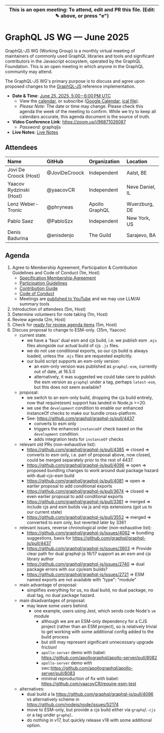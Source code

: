 | This is an open meeting: To attend, edit and PR this file. (Edit: ✎ above, or press "e") |
| ---------------------------------------------------------------------------------------- |

# GraphQL JS WG — June 2025

GraphQL-JS WG (Working Group) is a monthly virtual meeting of maintainers of
commonly used GraphQL libraries and tools and significant contributors in the
Javascript ecosystem, operated by the GraphQL Foundation. This is an open
meeting in which anyone in the GraphQL community may attend.

The GraphQL-JS WG's primary purpose is to discuss and agree upon proposed
changes to the [GraphQL-JS](https://github.com/graphql/graphql-spec) reference
implementation.


- **Date & Time**: [June 25, 2025, 5:00 – 6:00 PM UTC](https://www.timeanddate.com/worldclock/converter.html?iso=20250625T170000&p1=224&p2=179&p3=136&p4=268&p5=367&p6=438&p7=248&p8=240)
  - View the [calendar][], or subscribe ([Google Calendar][], [ical file][]).
  - _Please Note:_ The date or time may change. Please check this agenda the
    week of the meeting to confirm. While we try to keep all calendars accurate,
    this agenda document is the source of truth.
- **Video Conference Link**: https://zoom.us/j/96871026087
  - _Password:_ graphqljs
- **Live Notes**: [Live Notes][]

[calendar]: https://calendar.google.com/calendar/embed?src=linuxfoundation.org_ik79t9uuj2p32i3r203dgv5mo8%40group.calendar.google.com
[google calendar]: https://calendar.google.com/calendar?cid=bGludXhmb3VuZGF0aW9uLm9yZ19pazc5dDl1dWoycDMyaTNyMjAzZGd2NW1vOEBncm91cC5jYWxlbmRhci5nb29nbGUuY29t
[ical file]: https://calendar.google.com/calendar/ical/linuxfoundation.org_ik79t9uuj2p32i3r203dgv5mo8%40group.calendar.google.com/public/basic.ics
[live notes]: https://docs.google.com/document/d/12LM6NZxR22zBwRfihM8Vrf7uV-0gmmO5M3ooSCVS0Hs/edit?usp=sharing

## Attendees

<!-- prettier-ignore -->
| Name                     | GitHub              | Organization       | Location               |
| :----------------------- | :------------------ | :----------------- | :--------------------- |
| Jovi De Croock (Host)    | @JoviDeCroock       | Independent        | Aalst, BE              |
| Yaacov Rydzinski (Host)  | @yaacovCR           | Independent        | Neve Daniel, IL        |
| Lenz Weber-Tronic        | @phryneas           | Apollo GraphQL     | Wuerzburg, DE          |
| Pablo Saez               | @PabloSzx           | Independent        | New York, US           |
| Denis Badurina           | @enisdenjo          | The Guild          | Sarajevo, BA           |


## Agenda

1. Agree to Membership Agreement, Participation & Contribution Guidelines and Code of Conduct (1m, Host)
   - [Specification Membership Agreement](https://github.com/graphql/foundation)
   - [Participation Guidelines](https://github.com/graphql/graphql-wg#participation-guidelines)
   - [Contribution Guide](https://github.com/graphql/graphql-spec/blob/main/CONTRIBUTING.md)
   - [Code of Conduct](https://github.com/graphql/foundation/blob/master/CODE-OF-CONDUCT.md)
   - Meetings are [published to YouTube](https://www.youtube.com/@GraphQLFoundation/videos) and we may use LLM/AI summary tools
1. Introduction of attendees (5m, Host)
1. Determine volunteers for note taking (1m, Host)
1. Review agenda (2m, Host)
1. Check for [ready for review agenda items](https://github.com/graphql/graphql-js-wg/issues?q=is%3Aissue+is%3Aopen+label%3A%22Ready+for+review+%F0%9F%99%8C%22+sort%3Aupdated-desc) (5m, Host)
1. Discuss proposal to change to ESM-only. (35m, Yaacov)
   - current state:
      - we have a 'faux' dual esm and cjs build, i.e. we publish esm `.mjs` files alongside our actual build of cjs `.js` files.
      - we do not use conditional exports, so our cjs build is always loaded, unless the `.mjs` files are requested explicitly.
      - our build script supports an esm-only version:
         - an esm-only version was published as `graphql-esm`, currently out of date, at 16.5.0
         - alternatively, it was suggested we could take care to publish the esm version as `graphql` under a tag, perhaps `latest-esm`, but this does not seem available?
   - proposal:
      - we switch to an esm-only build, dropping the cjs build entirely, now that require(esm) support has landed in Node.js >=20.
      - we use the `development` condition to enable our enhanced instanceOf checks to make our bundle cross-platform.
      - See: https://github.com/graphql/graphql-js/pull/4437
         - converts to esm only
         - triggers the enhanced `instanceOf` check based on the `development` condition.
         - adds integration tests for `instanceOf` checks 
   - relevant old PRs (non-exhaustive list):
      - https://github.com/graphql/graphql-js/pull/4385 => closed => converts to esm only, i.e. part of proposal above, now closed, could be merged separately prior to the rest of 4437.
      - https://github.com/graphql/graphql-js/pull/4096 => open => proposed bundling changes to work around dual package hazard with dual-cjs-esm build
      - https://github.com/graphql/graphql-js/pull/4081 => open => earlier proposal to add conditional exports
      - https://github.com/graphql/graphql-js/pull/3674 => closed => even earlier proposal to add conditional exports
      - https://github.com/graphql/graphql-js/pull/3361 => merged => include cjs and esm builds via js and mjs extensions (got us to our current state)
      - https://github.com/graphql/graphql-js/pull/3552 => merged => converted to esm only, but reverted later by 3361
   - relevant issues, reverse chronological order (non-exhaustive list):
      - https://github.com/graphql/graphql-js/issues/4062 => bundling suggestions, basis for https://github.com/graphql/graphql-js/pull/4437
      - https://github.com/graphql/graphql-js/issues/3603 => Provide clear path for dual graphql-js 16/17 support as an esm and cjs library author
      - https://github.com/graphql/graphql-js/issues/2740 => dual package errors with our cjs/esm builds?
      - https://github.com/graphql/graphql-js/issues/2721 => ESM named exports are not available with "type": "module"
   - main advantage of proposal:
      - simplifies everything for us, no dual build, no dual package, no dual tag, no dual package hazard.
   - main disadvantages of proposal:
      - may leave some users behind.
        - one example, users using Jest, which sends code Node's `vm` module
           - although we are an ESM-only dependency for a CJS project (rather than an ESM project), so is relatively trivial to get working with some additional config added to the build process
           - but still may represent significant unnecessary upgrade friction!
           - `apollo-server` demo with babel: https://github.com/apollographql/apollo-server/pull/8082
           - `apollo-server` demo with swc:https://github.com/apollographql/apollo-server/pull/8083      
          - minimal reproduction of fix with babel: https://github.com/yaacovCR/require-esm-test
   - alternatives:
      - dual build a la https://github.com/graphql/graphql-js/pull/4096 vs alternatively scheme in https://github.com/nodejs/node/issues/52174
      - move to ESM-only, but provide a cjs build either via `graphql-cjs` or a tag under `graphql`.
      - do nothing in v17, but quickly release v18 with some additional option.

